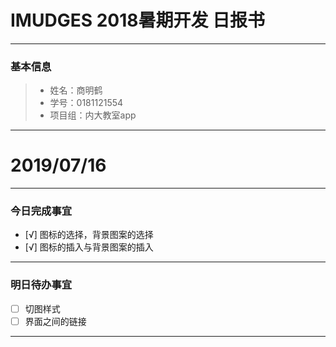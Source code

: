 
# IMUDGES 2018暑期开发 日报书

------

### 基本信息

> - 姓名：商明鹤
> - 学号：0181121554
> - 项目组：内大教室app

------

# 2019/07/16

------

### 今日完成事宜

- [√] 图标的选择，背景图案的选择
- [√] 图标的插入与背景图案的插入

------


### 明日待办事宜

- [ ] 切图样式
- [ ] 界面之间的链接

------
